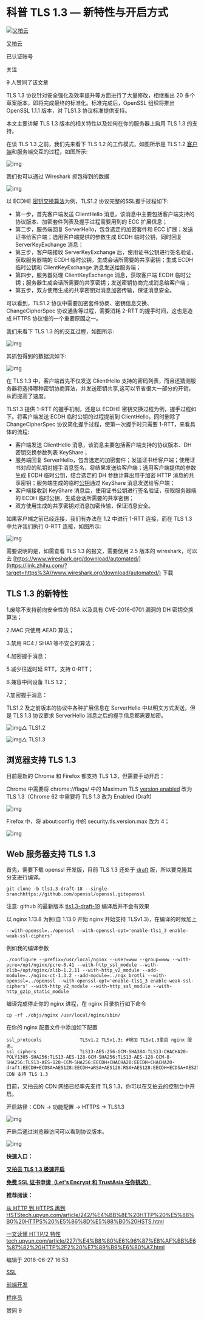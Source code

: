 # 科普 TLS 1.3 — 新特性与开启方式

[![又拍云](https://pica.zhimg.com/v2-14a910987675bd81d6bed9e949ca8da4_xs.jpg?source=172ae18b)](https://www.zhihu.com/org/you-pai-yun-4)

[又拍云](https://www.zhihu.com/org/you-pai-yun-4)[](https://www.zhihu.com/question/48510028)

已认证账号

关注

9 人赞同了该文章

TLS 1.3 协议针对安全强化及效率提升等方面进行了大量修改，相继推出 20 多个草案版本，即将完成最终的标准化。标准完成后，OpenSSL 组织将推出 OpenSSL 1.1.1 版本，对 TLS1.3 协议标准提供支持。

本文主要讲解 TLS 1.3 版本的相关特性以及如何在你的服务器上启用 TLS 1.3 的支持。

在谈 TLS 1.3 之前，我们先来看下 TLS 1.2 的工作模式，如图所示是 TLS 1.2 [客户端](https://www.zhihu.com/search?q=客户端&search_source=Entity&hybrid_search_source=Entity&hybrid_search_extra={"sourceType"%3A"article"%2C"sourceId"%3A34232163})和服务端交互的过程，如图所示:

![img](https://pic1.zhimg.com/80/v2-84dd5581d55db2a862c40f795afc8e24_1440w.jpg)

我们也可以通过 Wireshark 抓包得到的数据

![img](https://pic2.zhimg.com/80/v2-33275fe996615790c1f9889a2504cdc1_1440w.jpg)

以 ECDHE [密钥交换算法](https://www.zhihu.com/search?q=密钥交换算法&search_source=Entity&hybrid_search_source=Entity&hybrid_search_extra={"sourceType"%3A"article"%2C"sourceId"%3A34232163})为例，TLS1.2 协议完整的SSL握手过程如下:

- 第一步，首先客户端发送 ClientHello 消息，该消息中主要包括客户端支持的协议版本、加密套件列表及握手过程需要用到的 ECC 扩展信息；
- 第二步，服务端回复 ServerHello，包含选定的加密套件和 ECC 扩展；发送证书给客户端；选用客户端提供的参数生成 ECDH 临时公钥，同时回复 ServerKeyExchange 消息；
- 第三步，客户端接收 ServerKeyExchange 后，使用证书公钥进行签名验证，获取服务器端的 ECDH 临时公钥，生成会话所需要的共享密钥；生成 ECDH 临时公钥和 ClientKeyExchange 消息发送给服务端；
- 第四步，服务器处理 ClientKeyExchange 消息，获取客户端 ECDH 临时公钥；服务器生成会话所需要的共享密钥；发送密钥协商完成消息给客户端；
- 第五步，双方使用生成的共享密钥对消息加密传输，保证消息安全。

可以看到，TLS1.2 协议中需要加密套件协商、密钥信息交换、ChangeCipherSpec 协议通告等过程，需要消耗 2-RTT 的握手时间，这也是造成 HTTPS 协议慢的一个重要原因之一。

我们来看下 TLS 1.3 的的交互过程，如图所示:

![img](https://pic3.zhimg.com/80/v2-45d463ae0c49aa52936a9d804fbf7d2a_1440w.jpg)

其抓包得到的数据流如下:

![img](https://pic1.zhimg.com/80/v2-1a7abce6db173fa9a468fc42eeac188c_1440w.jpg)

在 TLS 1.3 中，客户端首先不仅发送 ClientHello 支持的密码列表，而且还猜测服务器将选择哪种密钥协商算法，并发送密钥共享,这可以节省很大一部分的开销，从而提高了速度。

TLS1.3 提供 1-RTT 的握手机制，还是以 ECDHE 密钥交换过程为例，握手过程如下。将客户端发送 ECDH 临时公钥的过程提前到 ClientHello，同时删除了 ChangeCipherSpec 协议简化握手过程，使第一次握手时只需要 1-RTT，来看具体的流程:

- 客户端发送 ClientHello 消息，该消息主要包括客户端支持的协议版本、DH 密钥交换参数列表 KeyShare；
- 服务端回复 ServerHello，包含选定的加密套件；发送证书给客户端；使用证书对应的私钥对握手消息签名，将结果发送给客户端；选用客户端提供的参数生成 ECDH 临时公钥，结合选定的 DH 参数计算出用于加密 HTTP 消息的共享密钥；服务端生成的临时[公钥](https://www.zhihu.com/search?q=公钥&search_source=Entity&hybrid_search_source=Entity&hybrid_search_extra={"sourceType"%3A"article"%2C"sourceId"%3A34232163})通过 KeyShare 消息发送给客户端；
- 客户端接收到 KeyShare 消息后，使用证书公钥进行签名验证，获取服务器端的 ECDH 临时公钥，生成会话所需要的共享密钥；
- 双方使用生成的共享密钥对消息加密传输，保证消息安全。

如果客户端之前已经连接，我们有办法在 1.2 中进行 1-RTT 连接，而在 TLS 1.3 中允许我们执行 0-RTT 连接，如图所示:

![img](https://pic4.zhimg.com/80/v2-20c9f7758b7e0541ee25a4a7cc670ef7_1440w.jpg)

需要说明的是，如需查看 TLS 1.3 的报文，需要使用 2.5 版本的 wireshark，可以去 [https://www.wireshark.org/download/automated/](https://link.zhihu.com/?target=https%3A//www.wireshark.org/download/automated/) 下载

## TLS 1.3 的新特性

1.废除不支持前向安全性的 RSA 以及具有 CVE-2016-0701 漏洞的 DH 密钥交换算法；

2.MAC 只使用 AEAD 算法；

3.禁用 RC4 / SHA1 等不安全的算法；

4.加密握手消息；

5.减少往返时延 RTT，支持 0-RTT；

6.兼容中间设备 TLS 1.2；

7.加密握手消息：

TLS1.2 及之前版本的协议中各种扩展信息在 ServerHello 中以明文方式发送，但是 TLS 1.3 协议要求 ServerHello 消息之后的握手信息都需要加密。



![img](https://pic2.zhimg.com/80/v2-7764e77fd056f3fd10fb29a65e4dcf2d_1440w.jpg)△ TLS1.2

![img](https://pic2.zhimg.com/80/v2-5fce69732af4f7a5f644d3ebd0015325_1440w.jpg)△ TLS1.3

## 浏览器支持 TLS 1.3

目前最新的 Chrome 和 Firefox 都支持 TLS 1.3，但需要手动开启：

Chrome 中需要将 chrome://flags/ 中的 Maximum TLS [version enabled](https://www.zhihu.com/search?q=version+enabled&search_source=Entity&hybrid_search_source=Entity&hybrid_search_extra={"sourceType"%3A"article"%2C"sourceId"%3A34232163}) 改为 TLS 1.3（Chrome 62 中需要将 TLS 1.3 改为 Enabled (Draft)

![img](https://pic4.zhimg.com/80/v2-064b200293d7f0c720d4a83b03d61e9f_1440w.jpg)

Firefox 中，将 about:config 中的 security.tls.version.max 改为 4；

![img](https://pic3.zhimg.com/80/v2-30388d5497aa0e06f88895b785a5cafe_1440w.jpg)

## Web 服务器支持 TLS 1.3

首先，需要下载 openssl 开发版，目前 TLS 1.3 还处于 [draft](https://link.zhihu.com/?target=https%3A//tools.ietf.org/html/draft-ietf-tls-tls13-23) 版，所以要克隆其分支进行编译。

```
git clone -b tls1.3-draft-18 --single-branchhttps://github.com/openssl/openssl.gitopenssl
```

注意: github 的最新版本 [tls1.3-draft-19](https://www.zhihu.com/search?q=tls1.3-draft-19&search_source=Entity&hybrid_search_source=Entity&hybrid_search_extra={"sourceType"%3A"article"%2C"sourceId"%3A34232163}) 编译后并不会有效果

以 nginx 1.13.8 为例(自 1.13.0 开始 nginx 开始支持 TLSv1.3)，在编译的时候加上

```
--with-openssl=../openssl --with-openssl-opt='enable-tls1_3 enable-weak-ssl-ciphers'
```

例如我的编译参数

```text
./configure --prefix=/usr/local/nginx --user=www --group=www --with-pcre=/opt/nginx/pcre-8.41 --with-http_ssl_module --with-zlib=/opt/nginx/zlib-1.2.11 --with-http_v2_module --add-module=../nginx-ct-1.3.2 --add-module=../ngx_brotli --with-openssl=../openssl --with-openssl-opt='enable-tls1_3 enable-weak-ssl-ciphers' --with-http_v2_module --with-http_ssl_module --with-http_gzip_static_module
```

编译完成停止你的 nginx 进程，在 nginx 目录执行如下命令

```text
cp -rf ./objs/nginx /usr/local/nginx/sbin/
```

在你的 nginx 配置文件中添加如下配置

```text
ssl_protocols              TLSv1.2 TLSv1.3; #增加 TLSv1.3重启 nginx 服务。
ssl_ciphers                TLS13-AES-256-GCM-SHA384:TLS13-CHACHA20-POLY1305-SHA256:TLS13-AES-128-GCM-SHA256:TLS13-AES-128-CCM-8-SHA256:TLS13-AES-128-CCM-SHA256:EECDH+CHACHA20:EECDH+CHACHA20-draft:EECDH+ECDSA+AES128:EECDH+aRSA+AES128:RSA+AES128:EECDH+ECDSA+AES256:EECDH+aRSA+AES256:RSA+AES256:EECDH+ECDSA+3DES:EECDH+aRSA+3DES:RSA+3DES:!MD5;
CDN 支持 TLS 1.3
```

目前，又拍云的 CDN 网络已经率先支持 TLS 1.3，你可以在又拍云的控制台中开启。

开启路径：CDN → 功能配置 → HTTPS → TLS1.3

![img](https://pic1.zhimg.com/80/v2-6bed45ade71e3832eaba097fdd3c515c_1440w.jpg)

开启后通过浏览器访问可以看到协议版本。

![img](https://pic4.zhimg.com/80/v2-3ba39269e6268d08c03038ebf98dfb4b_1440w.jpg)



**快速入口：**

**[又拍云 TLS 1.3 极速开启](https://link.zhihu.com/?target=https%3A//console.upyun.com/services/zwj3123/httpsFile/)**

**[免费 SSL 证书申请（Let's Encrypt 和 TrustAsia 任你挑选）](https://link.zhihu.com/?target=https%3A//console.upyun.com/toolbox/createCertificate/)**



**推荐阅读：**

[从 HTTP 到 HTTPS 再到 HSTStech.upyun.com/article/242/%E4%BB%8E%20HTTP%20%E5%88%B0%20HTTPS%20%E5%86%8D%E5%88%B0%20HSTS.html](https://link.zhihu.com/?target=https%3A//tech.upyun.com/article/242/%E4%BB%8E%20HTTP%20%E5%88%B0%20HTTPS%20%E5%86%8D%E5%88%B0%20HSTS.html)

[一文读懂 HTTP/2 特性tech.upyun.com/article/227/%E4%B8%80%E6%96%87%E8%AF%BB%E6%87%82%20HTTP%2F2%20%E7%89%B9%E6%80%A7.html](https://link.zhihu.com/?target=https%3A//tech.upyun.com/article/227/%E4%B8%80%E6%96%87%E8%AF%BB%E6%87%82%20HTTP%2F2%20%E7%89%B9%E6%80%A7.html)







编辑于 2018-06-27 16:53

[SSL](https://www.zhihu.com/topic/19567919)

[前端开发](https://www.zhihu.com/topic/19550901)

[程序员](https://www.zhihu.com/topic/19552330)

赞同 9